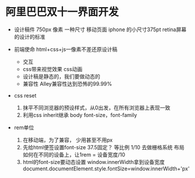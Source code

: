 # 阿里巴巴双十一界面开发
- 设计稿件
    750px  像素 一种尺寸   移动页面
    iphone 的小尺寸375pt retina屏幕的设计的标准
- 前端使命
    html+css+js一像素不差还原设计稿
    - 交互
    - css带来视觉效果  css动画
    - 设计稿是静态的，我们要做动态的
    - 兼容性 Alley兼容性达到恐怖的99.99%

- css reset
    1. 抹平不同浏览器的预设样式，从0出发，在所有浏览器上表现一致
    2. 利用css inherit继承 body font-size，font-family

- rem单位
    1. 在移动端，为了兼容， 少用甚至不用px
    2. 先给html便签设置font-size
        37.5固定？
        等比例 1/10 去做栅格系统 布局
        如何在不同的设备上，让1rem = 设备宽度/10
    3. html的font-size要动态设置
        window.innerWidth拿到设备宽度
        document.documentElement.style.fontSize=window.innerWidth+'px'
